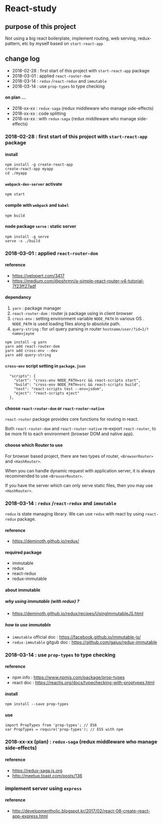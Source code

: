 # React-study 
## purpose of this project
Not using a big react boilerplate, implement routing, web serving, redux-pattern, etc by myself based on `start-react-app`
## change log

- 2018-02-28 : first start of this project with `start-react-app` package
- 2018-03-01 : applied `react-router-dom`
- 2018-03-14 : `redux` /`react-redux`  and `immutable`
- 2018-03-14 : use `prop-types` to type checking  


#### on plan ... 
- 2018-xx-xx :  `redux-saga` (redux middleware who manage side-effects)
- 2018-xx-xx : code splitting 
- 2018-xx-xx : with `redux-saga` (redux middleware who manage side-effects)

 
### 2018-02-28 : first start of this project with `start-react-app` package

#### install 
```$xslt
npm install -g create-react-app
create-react-app myapp 
cd ./myapp
```
#### `webpack-dev-server` activate
```$xslt
npm start
```
#### compile with `webpack` and `babel` 
```
npm build 
```
#### node package `serve` : static server
```$xslt
npm install -g serve
serve -s ./build
```

### 2018-03-01 : applied `react-router-dom`
#### reference
- https://velopert.com/3417
- https://medium.com/@pshrmn/a-simple-react-router-v4-tutorial-7f23ff27adf
#### dependancy
1. `yarn` : package manager
2. `react-router-dom` : router js package using in client browser
3. `cross-env` : setting environment variable `NODE_PATH` in various OS . `NODE_PATH` is used loading files along to absolute path.
4. `query-string` : for url query parsing in router `hostname/user/?id=1/?name=jayne`
```$xslt
npm install -g yarn
yarn add react-router-dom
yarn add cross-env --dev
yarn add query-string
``` 
#### `cross-env` script setting in `package.json`
```$xslt
  "scripts": {
    "start": "cross-env NODE_PATH=src && react-scripts start",
    "build": "cross-env NODE_PATH=src && react-scripts build",
    "test": "react-scripts test --env=jsdom",
    "eject": "react-scripts eject"
  },
```


#### choose `react-router-dom` or `react-router-native`
`react-router` package provides core functions for routing in react. 

Both `react-router-dom` and `react-router-native` re-export `react-router`, to be more fit to each environment (browser DOM and native app).

#### choose which Router to use
For browser based project, there are two types of router, `<BrowserRouter>` and `<HashRouter>`.

When you can handle dynamic request with application server, it is always recommended to use `<BrouserRouter>`.

If you have the server which can only serve static files, then you may use `<HashRouter>`.


### 2018-03-14  : `redux` /`react-redux`  and `immutable`  

`redux` is state managing library. We can use  `redux` with react by using `react-redux` package.

#### reference
- https://deminoth.github.io/redux/

#### required package
- immutable
- redux
- react-redux 
- redux-immutable
#### about immutable
##### why using immutable (with redux) ? 
- https://deminoth.github.io/redux/recipes/UsingImmutableJS.html

##### how to use immutable
- `immutable` official doc : https://facebook.github.io/immutable-js/ 
- `redux-immutable` gitgub doc : https://github.com/gajus/redux-immutable


### 2018-03-14 : use `prop-types` to type checking 

#### reference
- npm info : https://www.npmjs.com/package/prop-types 
- react doc : https://reactjs.org/docs/typechecking-with-proptypes.html

#### install 
```angular2html
npm install --save prop-types 
```
#### use 
```angular2html
import PropTypes from 'prop-types'; // ES6
var PropTypes = require('prop-types'); // ES5 with npm
```








### 2018-xx-xx (plan) :  `redux-saga` (redux middleware who manage side-effects)

#### reference
- https://redux-saga.js.org
- http://meetup.toast.com/posts/136


### implement server using `express`

#### reference 
- http://developmentholic.blogspot.kr/2017/02/react-08-create-react-app-express.html
